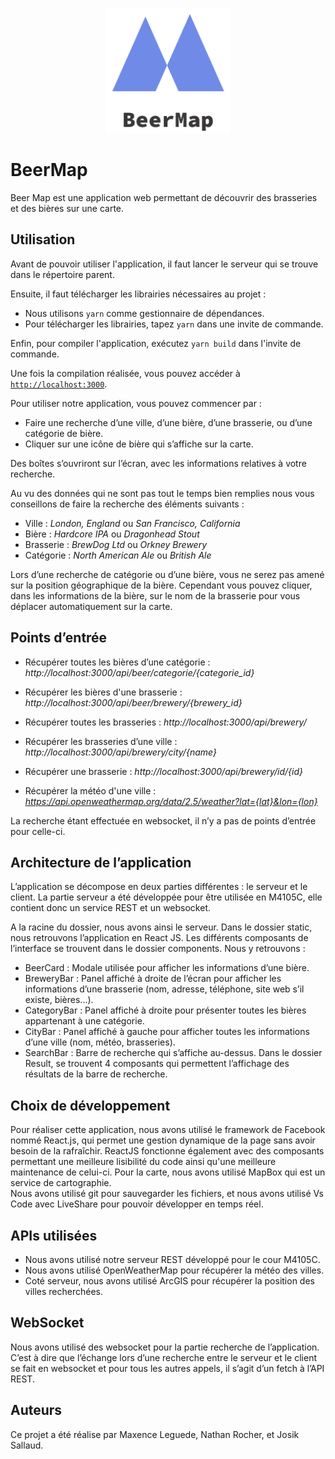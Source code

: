 <p align="center">
  <a href="https://github.com/PeiP-2018-Work-Nantes-DUT-INFO/BeerMap">
    <img width="200" alt="Logo" src="../logo.png">
  </a>
</p>

# BeerMap

Beer Map est une application web permettant de découvrir des brasseries et des bières sur une carte.

## Utilisation

Avant de pouvoir utiliser l'application, il faut lancer le serveur qui se trouve dans le répertoire parent.

Ensuite, il faut télécharger les librairies nécessaires au projet :
- Nous utilisons `yarn` comme gestionnaire de dépendances.
- Pour télécharger les librairies, tapez `yarn` dans une invite de commande.

Enfin, pour compiler l'application, exécutez `yarn build` dans l'invite de commande.

Une fois la compilation réalisée, vous pouvez accéder à [`http://localhost:3000`](http://localhost:3000).

Pour utiliser notre application, vous pouvez commencer par :
- Faire une recherche d’une ville, d’une bière, d’une brasserie, ou d’une catégorie de bière. 
- Cliquer sur une icône de bière qui s’affiche sur la carte.

Des boîtes s’ouvriront sur l’écran, avec les informations relatives à votre recherche.

Au vu des données qui ne sont pas tout le temps bien remplies nous vous conseillons de faire la recherche des éléments suivants :

- Ville : *London, England* ou *San Francisco, California*
- Bière : *Hardcore IPA* ou *Dragonhead Stout*
- Brasserie : *BrewDog Ltd* ou *Orkney Brewery*
- Catégorie : *North American Ale* ou *British Ale*

Lors d’une recherche de catégorie ou d’une bière, vous ne serez pas amené sur la position géographique de la bière. Cependant vous pouvez cliquer, dans les informations de la bière, sur le nom de la brasserie pour vous déplacer automatiquement sur la carte.

## Points d’entrée

- Récupérer toutes les bières d’une catégorie : *http://localhost:3000/api/beer/categorie/{categorie_id}*
- Récupérer les bières d'une brasserie : *http://localhost:3000/api/beer/brewery/{brewery_id}*

- Récupérer toutes les brasseries :  *http://localhost:3000/api/brewery/*
- Récupérer les brasseries d’une ville : *http://localhost:3000/api/brewery/city/{name}*
- Récupérer une brasserie : *http://localhost:3000/api/brewery/id/{id}*

- Récupérer la météo d'une ville : *https://api.openweathermap.org/data/2.5/weather?lat={lat}&lon={lon}*

La recherche étant effectuée en websocket, il n’y a pas de points d’entrée pour celle-ci.

## Architecture de l’application

L’application se décompose en deux parties différentes : le serveur et le client. La partie serveur a été développée pour être utilisée en M4105C, elle contient donc un service REST et un websocket.

A la racine du dossier, nous avons ainsi le serveur. Dans le dossier static, nous retrouvons l’application en React JS. Les différents composants de l’interface se trouvent dans le dossier components. Nous y retrouvons :

- BeerCard : Modale utilisée pour afficher les informations d’une bière.
- BreweryBar : Panel affiché à droite de l’écran pour afficher les informations d’une brasserie (nom, adresse, téléphone, site web s’il existe, bières...).
- CategoryBar : Panel affiché à droite pour présenter toutes les bières appartenant à une catégorie.
- CityBar : Panel affiché à gauche pour afficher toutes les informations d’une ville (nom, météo, brasseries).
- SearchBar : Barre de recherche qui s’affiche au-dessus. Dans le dossier Result, se trouvent 4 composants qui permettent l’affichage des résultats de la barre de recherche.


## Choix de développement

Pour réaliser cette application, nous avons utilisé le framework de Facebook nommé React.js, qui permet une gestion dynamique de la page sans avoir besoin de la rafraîchir. ReactJS fonctionne également avec des composants permettant une meilleure lisibilité du code ainsi qu'une meilleure maintenance de celui-ci. Pour la carte, nous avons utilisé MapBox qui est un service de cartographie.<br>
Nous avons utilisé git pour sauvegarder les fichiers, et nous avons utilisé Vs Code avec LiveShare pour pouvoir développer en temps réel.

## APIs utilisées 
- Nous avons utilisé notre serveur REST développé pour le cour M4105C.
- Nous avons utilisé OpenWeatherMap pour récupérer la météo des villes.
- Coté serveur, nous avons utilisé ArcGIS pour récupérer la position des villes recherchées.

## WebSocket
Nous avons utilisé des websocket pour la partie recherche de l’application. C’est à dire que l’échange lors d’une recherche entre le serveur et le client se fait en websocket et pour tous les autres appels, il s’agit d’un fetch à l’API REST.

## Auteurs
Ce projet a été réalise par Maxence Leguede, Nathan Rocher, et Josik Sallaud.